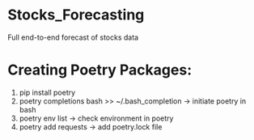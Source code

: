 # Stocks_Forecasting
Full end-to-end forecast of stocks data 

# Creating Poetry Packages:
1. pip install poetry
2. poetry completions bash >> ~/.bash_completion -> initiate poetry in bash
3. poetry env list -> check environment in poetry
4. poetry add requests -> add poetry.lock file

